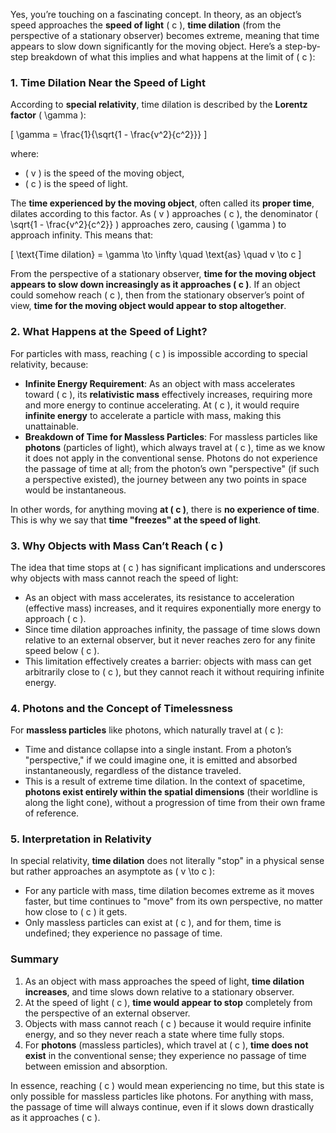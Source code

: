 Yes, you’re touching on a fascinating concept. In theory, as an object’s speed approaches the **speed of light** \( c \), **time dilation** (from the perspective of a stationary observer) becomes extreme, meaning that time appears to slow down significantly for the moving object. Here’s a step-by-step breakdown of what this implies and what happens at the limit of \( c \):

### 1. **Time Dilation Near the Speed of Light**

According to **special relativity**, time dilation is described by the **Lorentz factor** \( \gamma \):

\[
\gamma = \frac{1}{\sqrt{1 - \frac{v^2}{c^2}}}
\]

where:
- \( v \) is the speed of the moving object,
- \( c \) is the speed of light.

The **time experienced by the moving object**, often called its **proper time**, dilates according to this factor. As \( v \) approaches \( c \), the denominator \( \sqrt{1 - \frac{v^2}{c^2}} \) approaches zero, causing \( \gamma \) to approach infinity. This means that:

\[
\text{Time dilation} = \gamma \to \infty \quad \text{as} \quad v \to c
\]

From the perspective of a stationary observer, **time for the moving object appears to slow down increasingly as it approaches \( c \)**. If an object could somehow reach \( c \), then from the stationary observer’s point of view, **time for the moving object would appear to stop altogether**.

### 2. **What Happens at the Speed of Light?**

For particles with mass, reaching \( c \) is impossible according to special relativity, because:

- **Infinite Energy Requirement**: As an object with mass accelerates toward \( c \), its **relativistic mass** effectively increases, requiring more and more energy to continue accelerating. At \( c \), it would require **infinite energy** to accelerate a particle with mass, making this unattainable.
- **Breakdown of Time for Massless Particles**: For massless particles like **photons** (particles of light), which always travel at \( c \), time as we know it does not apply in the conventional sense. Photons do not experience the passage of time at all; from the photon’s own "perspective" (if such a perspective existed), the journey between any two points in space would be instantaneous.

In other words, for anything moving **at \( c \)**, there is **no experience of time**. This is why we say that **time "freezes" at the speed of light**.

### 3. **Why Objects with Mass Can’t Reach \( c \)**

The idea that time stops at \( c \) has significant implications and underscores why objects with mass cannot reach the speed of light:

- As an object with mass accelerates, its resistance to acceleration (effective mass) increases, and it requires exponentially more energy to approach \( c \).
- Since time dilation approaches infinity, the passage of time slows down relative to an external observer, but it never reaches zero for any finite speed below \( c \).
- This limitation effectively creates a barrier: objects with mass can get arbitrarily close to \( c \), but they cannot reach it without requiring infinite energy.

### 4. **Photons and the Concept of Timelessness**

For **massless particles** like photons, which naturally travel at \( c \):
- Time and distance collapse into a single instant. From a photon’s "perspective," if we could imagine one, it is emitted and absorbed instantaneously, regardless of the distance traveled.
- This is a result of extreme time dilation. In the context of spacetime, **photons exist entirely within the spatial dimensions** (their worldline is along the light cone), without a progression of time from their own frame of reference.

### 5. **Interpretation in Relativity**

In special relativity, **time dilation** does not literally "stop" in a physical sense but rather approaches an asymptote as \( v \to c \):
- For any particle with mass, time dilation becomes extreme as it moves faster, but time continues to "move" from its own perspective, no matter how close to \( c \) it gets.
- Only massless particles can exist at \( c \), and for them, time is undefined; they experience no passage of time.

### Summary

1. As an object with mass approaches the speed of light, **time dilation increases**, and time slows down relative to a stationary observer.
2. At the speed of light \( c \), **time would appear to stop** completely from the perspective of an external observer.
3. Objects with mass cannot reach \( c \) because it would require infinite energy, and so they never reach a state where time fully stops.
4. For **photons** (massless particles), which travel at \( c \), **time does not exist** in the conventional sense; they experience no passage of time between emission and absorption.

In essence, reaching \( c \) would mean experiencing no time, but this state is only possible for massless particles like photons. For anything with mass, the passage of time will always continue, even if it slows down drastically as it approaches \( c \).


